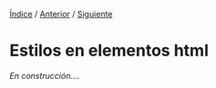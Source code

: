 [Índice](../readme.md) / [Anterior](../estilos/hojas_de_estilos.md) / [Siguiente](../estilos/formato_de_texto.md) 

# Estilos en elementos html
_En construcción...._
